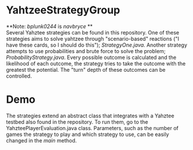 # YahtzeeStrategyGroup
**Note: _bplunk0244_ is _navbryce_ **  
Several Yahztee strategies can be found in this repository. One of these strategies aims to solve yahtzee through "scenario-based" reactions ("I have these cards, so I should do this"); *StrategyOne.java*. Another strategy attempts to use probabilities and brute force to solve the problem; *ProbabilityStrategy.java*. Every possible outcome is calculated and the likelihood of each outcome, the strategy tries to take the outcome with the greatest the potential. The "turn" depth of these outcomes can be controlled.

# Demo
The strategies extend an abstract class that integrates with a Yahztee testbed also found in the repository. To run them, go to the YahzteePlayerEvaluation.java class. Parameters, such as the number of games the strategy to play and which strategy to use, can be easily changed in the *main* method.
